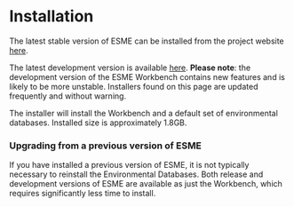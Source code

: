 # Installation
The latest stable version of ESME can be installed from the project website <a href="https://esme.bu.edu/download">here</a>.

The latest development version is available <a href="https://esme.bu.edu/development">here</a>.  **Please note**: the development version of the ESME Workbench contains new features and is likely to be more unstable. Installers found on this page are updated frequently and without warning.

The installer will install the Workbench and a default set of environmental databases. Installed size is approximately 1.8GB.

### Upgrading from a previous version of ESME

If you have installed a previous version of ESME, it is not typically necessary to reinstall the Environmental Databases.  Both release and development versions of ESME are available as just the Workbench, which requires significantly less time to install.
